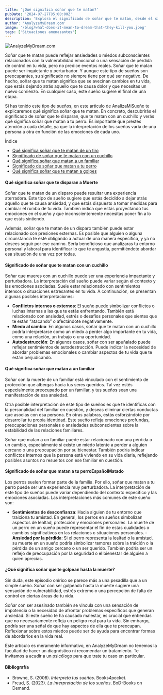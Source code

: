 ```yaml
---
title: '¿Qué significa soñar que te matan?'
pubDate: '2024-07-27T05:00:00Z'
description: 'Explora el significado de soñar que te matan, desde el simbolismo de los cambios personales hasta el impacto emocional de estas pesadillas.'
author: 'AnalyzeMyDream.com'
image: '/blog/what-does-it-mean-to-dream-that-they-kill-you.jpeg'
tags: ['Situaciones amenazantes']
---
```


![AnalyzeMyDream.com](/blog/what-does-it-mean-to-dream-that-they-kill-you.jpeg)

Soñar que te matan puede reflejar ansiedades o miedos subconscientes relacionados con la vulnerabilidad emocional o una sensación de pérdida de control en tu vida, pero no predice eventos reales. Soñar que te matan puede ser inquietante y perturbador. Y aunque este tipo de sueños son preocupantes, su significado no siempre tiene por qué ser negativo. De hecho, soñar que te matan significa que se avecinan cambios en tu vida, que estás dejando atrás aquello que te causa dolor y que necesitas un nuevo comienzo. En cualquier caso, este sueño sugiere el final de una etapa.

Si has tenido este tipo de sueños, en este artículo de AnalizaMiSueño te explicaremos qué significa soñar que te matan. En concreto, descubrirás el significado de soñar que te disparan, que te matan con un cuchillo y verás qué significa soñar que matan a tu perro. Es importante que prestes atención a cada detalle, ya que la interpretación de los sueños varía de una persona a otra en función de las emociones de cada uno.

Índice

- [Qué significa soñar que te matan de un tiro](#que-significa-soñar-que-te-matan-de-un-tiro)
- [Significado de soñar que te matan con un cuchillo](#significado-de-soñar-que-te-matan-con-un-cuchillo)
- [Qué significa soñar que matan a un familiar](#que-significa-soñar-que-te-matan-con-un-cuchillo)
- [Significado de soñar que matan a tu perro](#significado-de-soñar-que-matan-a-tu-perro)
- [Qué significa soñar que te matan a golpes](#que-significa-sonar-que-te-matan-a-golpes)

#### Qué significa soñar que te disparan a Muerte

Soñar que te matan de un disparo puede resultar una experiencia aterradora. Este tipo de sueño sugiere que estás decidido a dejar atrás aquello que te causa ansiedad, y que estás dispuesto a tomar medidas para cambiar el rumbo de tu vida. También indica que estás proyectando tus emociones en el sueño y que inconscientemente necesitas poner fin a lo que estás sintiendo.

Además, soñar que te matan de un disparo también puede estar relacionado con presiones externas. Es posible que alguien o alguna circunstancia te esté obligando a actuar de una manera específica, y ya no desees seguir por ese camino. Sería beneficioso que analizaras tu entorno personal y laboral para identificar lo que te angustia, permitiéndote abordar esa situación de una vez por todas.

#### Significado de soñar que te matan con un cuchillo

Soñar que mueres con un cuchillo puede ser una experiencia impactante y perturbadora. La interpretación del sueño puede variar según el contexto y las emociones asociadas. Suele estar relacionado con sentimientos intensos o situaciones estresantes en tu vida. A continuación, se presentan algunas posibles interpretaciones:

- **Conflictos internos o externos**: El sueño puede simbolizar conflictos o luchas internas a las que te estás enfrentando. También está relacionado con ansiedad, estrés o desafíos personales que sientes que te están “atacando” o afectándote negativamente.
- **Miedo al cambio**: En algunos casos, soñar que te matan con un cuchillo podría interpretarse como un miedo a perder algo importante en tu vida, como una relación, un trabajo o una oportunidad.
- **Autodestrucción**: En algunos casos, soñar con ser apuñalado puede reflejar sentimientos de autodestrucción. Puede indicar la necesidad de abordar problemas emocionales o cambiar aspectos de tu vida que te están perjudicando.

#### Qué significa soñar que matan a un familiar

Soñar con la muerte de un familiar está vinculado con el sentimiento de protección que albergas hacia tus seres queridos. Tal vez estés especialmente preocupado por un familiar, y tus sueños sean una manifestación de esa ansiedad.

Otra posible interpretación de este tipo de sueños es que te identificas con la personalidad del familiar en cuestión, y deseas eliminar ciertas conductas que asocias con esa persona. En otras palabras, estás esforzándote por desarrollar tu propia identidad. Este sueño refleja emociones profundas, preocupaciones personales o ansiedades subconscientes sobre la estabilidad de las relaciones familiares.

Soñar que matan a un familiar puede estar relacionado con una pérdida o un cambio, especialmente si existe un miedo latente a perder a alguien cercano o una preocupación por su bienestar. También podría indicar conflictos internos que la persona está viviendo en su vida diaria, reflejando posibles asuntos no resueltos con ese familiar en cuestión.

#### Significado de soñar que matan a tu perroEspañolMatado

Los perros suelen formar parte de la familia. Por ello, soñar que matan a tu perro puede ser una experiencia muy perturbadora. La interpretación de este tipo de sueños puede variar dependiendo del contexto específico y las emociones asociadas. Las interpretaciones más comunes de este sueño son:

- **Sentimientos de desconfianza**: Hacia alguien de tu entorno que traiciona tu amistad. En general, los perros en sueños simbolizan aspectos de lealtad, protección y emociones personales. La muerte de un perro en un sueño puede representar el fin de estas cualidades o cambios significativos en las relaciones o situaciones personales.
-**Ansiedad por la pérdida**: Si el perro representa la lealtad o la amistad, su muerte en un sueño podría simbolizar temores sobre la traición o la pérdida de un amigo cercano o un ser querido. También podría ser un reflejo de preocupación por la seguridad o el bienestar de alguien a quien aprecias.

#### ¿Qué significa soñar que te golpean hasta la muerte?

Sin duda, este episodio onírico se parece más a una pesadilla que a un simple sueño. Soñar con ser golpeado hasta la muerte sugiere una sensación de vulnerabilidad, estrés extremo o una percepción de falta de control en ciertas áreas de tu vida. 

Soñar con ser asesinado también se vincula con una sensación de impotencia o la necesidad de afrontar problemas específicos que generan ansiedad. Si este sueño te ha causado malestar, es crucial que entiendas que no necesariamente refleja un peligro real para tu vida. Sin embargo, podría ser una señal de que hay aspectos de ella que te preocupan. Reflexionar sobre estos miedos puede ser de ayuda para encontrar formas de abordarlos en la vida real. 

Este artículo es meramente informativo, en AnalyzeMyDream no tenemos la facultad de hacer un diagnóstico ni recomendar un tratamiento. Te invitamos a acudir a un psicólogo para que trate tu caso en particular. 

#### Bibliografía

- Browne, S. (2008). *Interpreta tus sueños*. Books4pocket.
- Freud, S. (2023). *La interpretación de los sueños*. BoD-Books on Demand.